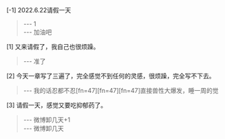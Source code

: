 
[-1] 2022.6.22请假一天
>--- 1<br>
>--- 加油吧<br>

[1] 又来请假了，我自己也很烦躁。
>--- 准了<br>

[2] 今天一章写了三遍了，完全感觉不到任何的灵感，很烦躁，完全写不下去。
>--- 我的话忍都不忍[fn=47][fn=47][fn=47]直接兽性大爆发，睡一周的觉<br>

[3] 请假一天，感觉又要吃抑郁药了。
>--- 微博卸几天+1<br>
>--- 微博卸几天<br>
